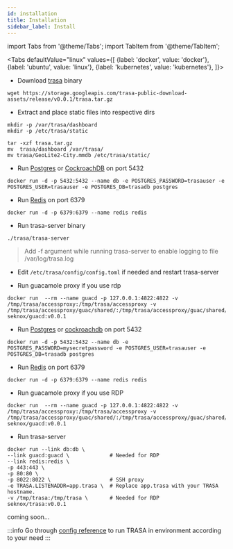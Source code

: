 ```yaml
---
id: installation
title: Installation
sidebar_label: Install
---
```


import Tabs from '@theme/Tabs';
import TabItem from '@theme/TabItem';

<Tabs
  defaultValue="linux"
  values={[
    {label: 'docker', value: 'docker'},
    {label: 'ubuntu', value: 'linux'},
    {label: 'kubernetes', value: 'kubernetes'},
  ]}>
  
<TabItem value="linux">


* Download [trasa](https://storage.googleapis.com/trasa-public-download-assets/release/v0.0.1/trasa.tar.gz) binary
```shell script
wget https://storage.googleapis.com/trasa-public-download-assets/release/v0.0.1/trasa.tar.gz
```


* Extract and place static files into respective dirs
```shell script
mkdir -p /var/trasa/dashboard
mkdir -p /etc/trasa/static

tar -xzf trasa.tar.gz
mv  trasa/dashboard /var/trasa/
mv trasa/GeoLite2-City.mmdb /etc/trasa/static/
```



* Run [Postgres](https://www.postgresql.org/) or [CockroachDB](https://cockroachlabs.com) on port 5432
```shell script
docker run -d -p 5432:5432 --name db -e POSTGRES_PASSWORD=trasauser -e POSTGRES_USER=trasauser -e POSTGRES_DB=trasadb postgres
```
* Run [Redis](https://redis.io/download) on port 6379 
```shell script
docker run -d -p 6379:6379 --name redis redis
```

* Run trasa-server binary
```shell script
./trasa/trasa-server
```
>Add -f argument while running trasa-server to enable logging to file /var/log/trasa.log


* Edit `/etc/trasa/config/config.toml` if needed and restart trasa-server

* Run guacamole proxy if you use rdp
```shell script
docker run  --rm --name guacd -p 127.0.0.1:4822:4822 -v /tmp/trasa/accessproxy:/tmp/trasa/accessproxy -v /tmp/trasa/accessproxy/guac/shared/:/tmp/trasa/accessproxy/guac/shared/  seknox/guacd:v0.0.1
```


   
   </TabItem>
  <TabItem value="docker"> 

* Run [Postgres](https://www.postgresql.org/) or [cockroachdb](https://cockroachlabs.com) on port 5432
```shell script
docker run -d -p 5432:5432 --name db -e POSTGRES_PASSWORD=mysecretpassword -e POSTGRES_USER=trasauser -e POSTGRES_DB=trasadb postgres
```
* Run [Redis](https://redis.io/download) on port 6379 
```shell script
docker run -d -p 6379:6379 --name redis redis
```

* Run guacamole proxy if you use RDP
```shell script
docker run  --rm --name guacd -p 127.0.0.1:4822:4822 -v /tmp/trasa/accessproxy:/tmp/trasa/accessproxy -v /tmp/trasa/accessproxy/guac/shared/:/tmp/trasa/accessproxy/guac/shared/  seknox/guacd:v0.0.1
```


* Run trasa-server
```shell script
docker run --link db:db \
--link guacd:guacd \             # Needed for RDP
--link redis:redis \
-p 443:443 \
-p 80:80 \
-p 8022:8022 \                   # SSH proxy 
-e TRASA.LISTENADDR=app.trasa \  # Replace app.trasa with your TRASA hostname.  
-v /tmp/trasa:/tmp/trasa \       # Needed for RDP
seknox/trasa:v0.0.1
```




   
   </TabItem>
  <TabItem value="kubernetes"> coming soon... </TabItem>


    

</Tabs>


:::info
Go through [config reference](../reference/config) to run TRASA in environment  according to your need
:::
